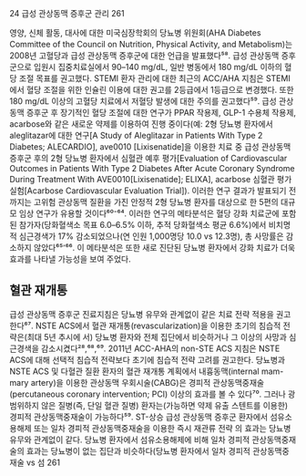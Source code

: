 24 급성 관상동맥 증후군 관리 261

영양, 신체 활동, 대사에 대한 미국심장학회의 당뇨병 위원회(AHA Diabetes Committee of the Council on Nutrition, Physical Activity, and Metabolism)는 2008년 고혈당과 급성 관상동맥 증후군에 대한 언급을 발표했다⁵⁸. 급성 관상동맥 증후군으로 입원시 집중치료실에서 90–140 mg/dL, 일반 병동에서 180 mg/dL 이하의 혈당 조절 목표를 권고했다. STEMI 환자 관리에 대한 최근의 ACC/AHA 지침은 STEMI에서 혈당 조절을 위한 인슐린 이용에 대한 권고를 2등급에서 1등급으로 변경했다. 또한 180 mg/dL 이상의 고혈당 치료에서 저혈당 발생에 대한 주의를 권고했다⁵⁹.
급성 관상동맥 증후군 후 장기적인 혈당 조절에 대한 연구가 PPAR 작용제, GLP-1 수용체 작용제, acarbose와 같은 새로운 약제를 이용하여 진행 중이다(예: 2형 당뇨병 환자에서 aleglitazar에 대한 연구[A Study of Aleglitazar in Patients With Type 2 Diabetes; ALECARDIO], ave0010 [Lixisenatide]을 이용한 치료 중 급성 관상동맥 증후군 후의 2형 당뇨병 환자에서 심혈관 예후 평가[Evaluation of Cardiovascular Outcomes in Patients With Type 2 Diabetes After Acute Coronary Syndrome During Treatment With AVE0010[Lixisenatide]; ELIXA], acarbose 심혈관 평가 실험[Acarbose Cardiovascular Evaluation Trial]). 이러한 연구 결과가 발표되기 전까지는 고위험 관상동맥 질환을 가진 안정적 2형 당뇨병 환자를 대상으로 한 5편의 대규모 임상 연구가 유용할 것이다⁶⁰⁻⁶⁴. 이러한 연구의 메타분석은 혈당 강화 치료군에 포함된 참가자(당화혈색소 목표 6.0–6.5% 이하, 추적 당화혈색소 평균 6.6%)에서 비치명적 심근경색가 17% 감소되었으나(연 인원 1,000명당 10.0 vs 12.3명), 총 사망률은 감소하지 않았다⁶⁵٬⁶⁶. 이 메타분석은 또한 새로 진단된 당뇨병 환자에서 강화 치료가 더욱 효과를 나타낼 가능성을 보여 주었다.

## 혈관 재개통
급성 관상동맥 증후군 진료지침은 당뇨병 유무와 관계없이 같은 치료 전략 적용을 권고한다⁶⁷. NSTE ACS에서 혈관 재개통(revascularization)을 이용한 초기의 침습적 전략은(최대 5년 추시에 서) 당뇨병 환자와 전체 집단에서 비슷하거나 그 이상의 사망과 심근경색을 감소시켰다²⁸,⁶⁸,⁶⁹. 2011년 ACC-AHA의 non-STE ACS 지침은 NSTE ACS에 대해 선택적 침습적 전략보다 초기에 침습적 전략 고려를 권고한다.
당뇨병과 NSTE ACS 및 다혈관 질환 환자의 혈관 재개통 계획에서 내흉동맥(internal mam- mary artery)을 이용한 관상동맥 우회시술(CABG)은 경피적 관상동맥중재술(percutaneous coronary intervention; PCI) 이상의 효과를 볼 수 있다⁷⁰. 그러나 광범위하지 않은 질병(즉, 단일 혈관 질병) 환자는(가능하면 약제 유출 스텐트를 이용한) 경피적 관상동맥중재술이 가능하다⁵⁹. ST-상승 급성 관상동맥 증후군 환자에서 섬유소용해제 또는 일차 경피적 관상동맥중재술을 이용한 즉시 재관류 전략 의 효과는 당뇨병 유무와 관계없이 같다. 당뇨병 환자에서 섬유소용해제에 비해 일차 경피적 관상동맥중재술의 효과는 당뇨병이 없는 집단과 비슷하다(당뇨병 환자에서 일차 경피적 관상동맥중재술 vs 섬
<PAGE>261